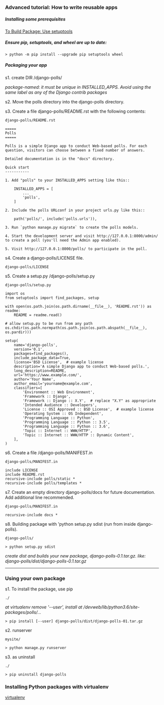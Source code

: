 ### Advanced tutorial: How to write reusable apps

##### Installing some prerequisites

[To Build Package: Use setuptools](https://pypi.python.org/pypi/setuptools)

##### Ensure pip, setuptools, and wheel are up to date:

    > python -m pip install --upgrade pip setuptools wheel

##### Packaging your app

s1. create DIR /django-polls/

*package-named: it must be unique in INSTALLED_APPS. Avoid using the same label as any of the Django contrib packages*

s2. Move the polls directory into the django-polls directory.

s3. Create a file django-polls/README.rst with the following contents:

`django-polls/README.rst`

    =====
    Polls
    =====

    Polls is a simple Django app to conduct Web-based polls. For each
    question, visitors can choose between a fixed number of answers.

    Detailed documentation is in the "docs" directory.

    Quick start
    -----------

    1. Add "polls" to your INSTALLED_APPS setting like this::

        INSTALLED_APPS = [
            ...
            'polls',
        ]

    2. Include the polls URLconf in your project urls.py like this::

        path('polls/', include('polls.urls')),

    3. Run `python manage.py migrate` to create the polls models.

    4. Start the development server and visit http://127.0.0.1:8000/admin/ to create a poll (you'll need the Admin app enabled).

    5. Visit http://127.0.0.1:8000/polls/ to participate in the poll.

s4. Create a django-polls/LICENSE file.

`django-polls/LICENSE`

s5. Create a setup.py /django-polls/setup.py

`django-polls/setup.py`

    import os
    from setuptools import find_packages, setup

    with open(os.path.join(os.path.dirname(__file__), 'README.rst')) as readme:
        README = readme.read()

    # allow setup.py to be run from any path
    os.chdir(os.path.normpath(os.path.join(os.path.abspath(__file__), os.pardir)))

    setup(
        name='django-polls',
        version='0.1',
        packages=find_packages(),
        include_package_data=True,
        license='BSD License',  # example license
        description='A simple Django app to conduct Web-based polls.',
        long_description=README,
        url='https://www.example.com/',
        author='Your Name',
        author_email='yourname@example.com',
        classifiers=[
            'Environment :: Web Environment',
            'Framework :: Django',
            'Framework :: Django :: X.Y',  # replace "X.Y" as appropriate
            'Intended Audience :: Developers',
            'License :: OSI Approved :: BSD License',  # example license
            'Operating System :: OS Independent',
            'Programming Language :: Python',
            'Programming Language :: Python :: 3.5',
            'Programming Language :: Python :: 3.6',
            'Topic :: Internet :: WWW/HTTP',
            'Topic :: Internet :: WWW/HTTP :: Dynamic Content',
        ],
    )

s6. Create a file /django-polls/MANIFEST.in

`django-polls/MANIFEST.in`

    include LICENSE
    include README.rst
    recursive-include polls/static *
    recursive-include polls/templates *

s7. Create an empty directory django-polls/docs for future documentation. Add additional line recommended.

`django-polls/MANIFEST.in`

    recursive-include docs *

s8. Building package with 'python setup.py sdist (run from inside django-polls).

`django-polls/`

    > python setup.py sdist

*create dist and builds your new package, django-polls-0.1.tar.gz. like: django-polls/dist/django-polls-0.1.tar.gz*

------------------------------------------------------------------------------------
### Using your own package

s1. To install the package, use pip

`./`

*at virtualenv remove '--user', install at /devweb/lib/python3.6/site-packages/polls/...*

    > pip install [--user] django-polls/dist/django-polls-01.tar.gz

s2. runserver

`mysite/`

    > python manage.py runserver

s3. as uninstall

`./`

    > pip uninstall django-polls

### Installing Python packages with virtualenv 

[virtualenv](https://virtualenv.pypa.io/en/stable/)